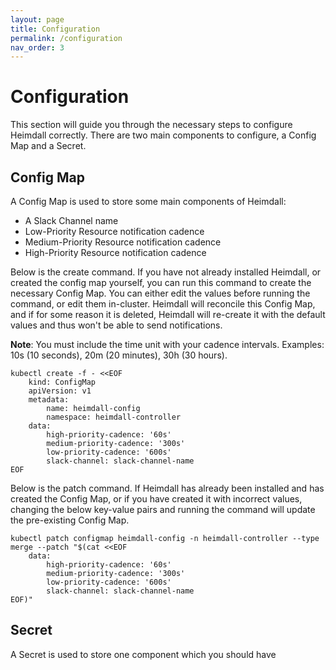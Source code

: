 ```yaml
---
layout: page
title: Configuration
permalink: /configuration
nav_order: 3
---
```


# Configuration
This section will guide you through the necessary steps to configure Heimdall correctly. There are two main components to configure, a Config Map and a Secret.

## Config Map
A Config Map is used to store some main components of Heimdall:
* A Slack Channel name
* Low-Priority Resource notification cadence
* Medium-Priority Resource notification cadence
* High-Priority Resource notification cadence
  
Below is the create command. If you have not already installed Heimdall, or created the config map yourself, you can run this command to create the necessary Config Map. You can either edit the values before running the command, or edit them in-cluster. Heimdall will reconcile this Config Map, and if for some reason it is deleted, Heimdall will re-create it with the default values and thus won't be able to send notifications.

**Note**: You must include the time unit with your cadence intervals. 
Examples: 10s (10 seconds), 20m (20 minutes), 30h (30 hours).


``` 
kubectl create -f - <<EOF
    kind: ConfigMap
    apiVersion: v1
    metadata:
        name: heimdall-config
        namespace: heimdall-controller
    data:
        high-priority-cadence: '60s'
        medium-priority-cadence: '300s'
        low-priority-cadence: '600s'
        slack-channel: slack-channel-name
EOF
```
Below is the patch command. If Heimdall has already been installed and has created the Config Map, or if you have created it with incorrect values, changing the below key-value pairs and running the command will update the pre-existing Config Map.


```
kubectl patch configmap heimdall-config -n heimdall-controller --type merge --patch "$(cat <<EOF
    data:
        high-priority-cadence: '60s'
        medium-priority-cadence: '300s'
        low-priority-cadence: '600s'
        slack-channel: slack-channel-name
EOF)"
```


## Secret
A Secret is used to store one component which you should have 

